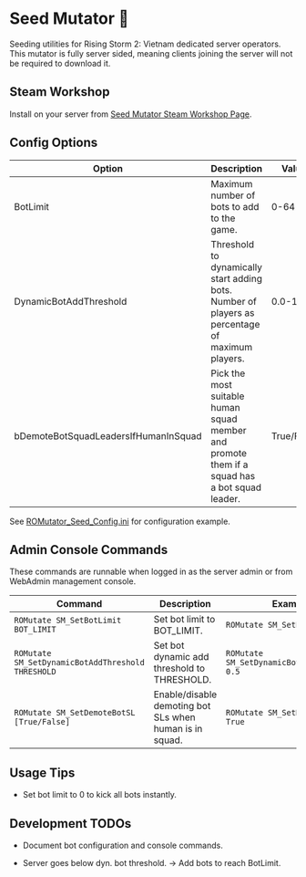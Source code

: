 # Seed Mutator :seedling:

Seeding utilities for Rising Storm 2: Vietnam dedicated server operators.
This mutator is fully server sided, meaning clients joining the server will
not be required to download it.

## Steam Workshop

Install on your server from
[Seed Mutator Steam Workshop Page](https://steamcommunity.com/sharedfiles/filedetails/?id=3201655018).

## Config Options

| Option                               | Description                                                                                     | Value      |
| ------------------------------------ | ----------------------------------------------------------------------------------------------- | ---------- |
| BotLimit                             | Maximum number of bots to add to the game.                                                      | 0-64       |
| DynamicBotAddThreshold               | Threshold to dynamically start adding bots. Number of players as percentage of maximum players. | 0.0-1.0    |
| bDemoteBotSquadLeadersIfHumanInSquad | Pick the most suitable human squad member and promote them if a squad has a bot squad leader.   | True/False |

See [ROMutator_Seed_Config.ini](Config/ROMutator_Seed_Config.ini) for
configuration example.

## Admin Console Commands

These commands are runnable when logged in as the server admin or
from WebAdmin management console.

| Command                                           | Description                                             | Example                                     |
| ------------------------------------------------- | ------------------------------------------------------- | ------------------------------------------- |
| `ROMutate SM_SetBotLimit BOT_LIMIT`               | Set bot limit to BOT_LIMIT.                             | `ROMutate SM_SetBotLimit 32`                |
| `ROMutate SM_SetDynamicBotAddThreshold THRESHOLD` | Set bot dynamic add threshold to THRESHOLD.             | `ROMutate SM_SetDynamicBotAddThreshold 0.5` |
| `ROMutate SM_SetDemoteBotSL [True/False]`         | Enable/disable demoting bot SLs when human is in squad. | `ROMutate SM_SetDemoteBotSL True`           |

## Usage Tips

- Set bot limit to 0 to kick all bots instantly.

## Development TODOs

- Document bot configuration and console commands.

-  Server goes below dyn. bot threshold.
    -> Add bots to reach BotLimit.
